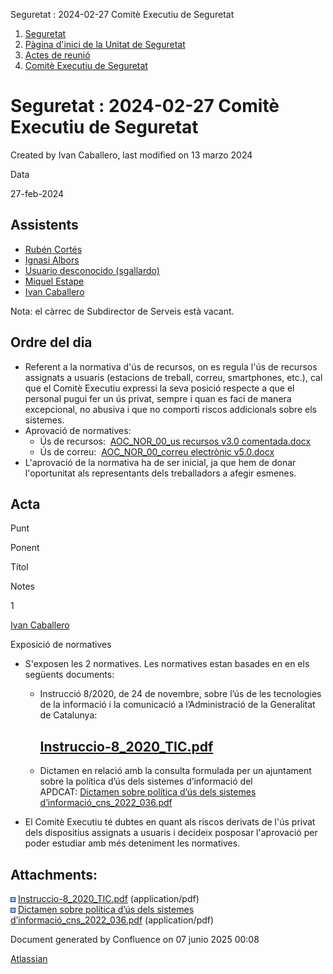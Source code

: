 Seguretat : 2024-02-27 Comitè Executiu de Seguretat  

1.  [Seguretat](index.md)
2.  [Pàgina d'inici de la Unitat de Seguretat](15368362.md)
3.  [Actes de reunió](26317880.md)
4.  [Comitè Executiu de Seguretat](81855049.md)

Seguretat : 2024-02-27 Comitè Executiu de Seguretat
===================================================

Created by Ivan Caballero, last modified on 13 marzo 2024

Data

27-feb-2024 

Assistents
----------

*   [Rubén Cortés](https://confluence.aoc.cat/display/~rcortes)
*   [Ignasi Albors](https://confluence.aoc.cat/display/~ialbors)
*   [Usuario desconocido (sgallardo)](https://confluence.aoc.cat/display/~SGallardo)
*   [Miquel Estape](https://confluence.aoc.cat/display/~mestape)
*   [Ivan Caballero](https://confluence.aoc.cat/display/~icaballero)

Nota: el càrrec de Subdirector de Serveis està vacant.

Ordre del dia
-------------

*   Referent a la normativa d'ús de recursos, on es regula l'ús de recursos assignats a usuaris (estacions de treball, correu, smartphones, etc.), cal que el Comitè Executiu expressi la seva posició respecte a que el personal pugui fer un ús privat, sempre i quan es faci de manera excepcional, no abusiva i que no comporti riscos addicionals sobre els sistemes.
*   Aprovació de normatives:
    *   Ús de recursos:  [AOC\_NOR\_00\_us recursos v3.0 comentada.docx](https://llicenciesaoc.sharepoint.com/:w:/s/CiberseguretatAOC/EWaKJVHo9UpClZ-u-NqPqYoBuUBY_vfo0dauuUkp8NddlQ?e=TWFMxr)
    *   Ús de correu:  [AOC\_NOR\_00\_correu electrònic v5.0.docx](https://llicenciesaoc.sharepoint.com/:w:/s/CiberseguretatAOC/EViHLRfvTyZKkWkU1CVdQpcBA73ekRX5LHutOD9M4M9C4A?e=DWJbYq)
*   L'aprovació de la normativa ha de ser inicial, ja que hem de donar l'oportunitat als representants dels treballadors a afegir esmenes.

Acta
----

Punt

Ponent

Títol

Notes

1

[Ivan Caballero](https://confluence.aoc.cat/display/~icaballero)

Exposició de normatives

*   S'exposen les 2 normatives. Les normatives estan basades en en els següents documents:
    *   Instrucció 8/2020, de 24 de novembre, sobre l’ús de les tecnologies de la informació i la comunicació a l’Administració de la Generalitat de Catalunya: 
        
        [Instruccio-8\_2020\_TIC.pdf](attachments/100009464/100009722.pdf)
        ------------------------------------------------------------------
        
    *   Dictamen en relació amb la consulta formulada per un ajuntament sobre la política d’ús dels sistemes d’informació del APDCAT: [Dictamen sobre política d’ús dels sistemes d’informació\_cns\_2022\_036.pdf](attachments/100009464/100009723.pdf)
*   El Comitè Executiu té dubtes en quant als riscos derivats de l'ús privat dels dispositius assignats a usuaris i decideix posposar l'aprovació per poder estudiar amb més deteniment les normatives.

Attachments:
------------

![](images/icons/bullet_blue.gif) [Instruccio-8\_2020\_TIC.pdf](attachments/100009464/100009722.pdf) (application/pdf)  
![](images/icons/bullet_blue.gif) [Dictamen sobre política d’ús dels sistemes d’informació\_cns\_2022\_036.pdf](attachments/100009464/100009723.pdf) (application/pdf)  

Document generated by Confluence on 07 junio 2025 00:08

[Atlassian](http://www.atlassian.com/)